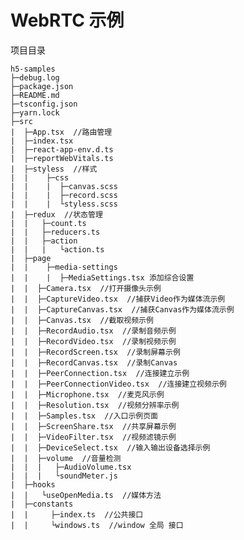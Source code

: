 # WebRTC 示例

项目目录

    h5-samples  
    ├─debug.log  
    ├─package.json  
    ├─README.md  
    ├─tsconfig.json  
    ├─yarn.lock  
    ├─src  
    |  ├─App.tsx  //路由管理
    |  ├─index.tsx  
    |  ├─react-app-env.d.ts  
    |  ├─reportWebVitals.ts  
    |  ├─styless  //样式
    |  |    ├─css  
    |  |    |  ├─canvas.scss  
    |  |    |  ├─record.scss  
    |  |    |  └styless.scss  
    |  ├─redux  //状态管理
    |  |   ├─count.ts  
    |  |   ├─reducers.ts  
    |  |   ├─action  
    |  |   |   └action.ts  
    |  ├─page  
    |  |    ├─media-settings  
    |  |    |  ├─MediaSettings.tsx 添加综合设置
    |  |  ├─Camera.tsx  //打开摄像头示例
    |  |  ├─CaptureVideo.tsx  //捕获Video作为媒体流示例
    |  |  ├─CaptureCanvas.tsx  //捕获Canvas作为媒体流示例
    |  |  ├─Canvas.tsx  //截取视频示例
    |  |  ├─RecordAudio.tsx  //录制音频示例
    |  |  ├─RecordVideo.tsx  //录制视频示例
    |  |  ├─RecordScreen.tsx  //录制屏幕示例
    |  |  ├─RecordCanvas.tsx  //录制Canvas
    |  |  ├─PeerConnection.tsx  //连接建立示例
    |  |  ├─PeerConnectionVideo.tsx  //连接建立视频示例
    |  |  ├─Microphone.tsx  //麦克风示例
    |  |  ├─Resolution.tsx  //视频分辨率示例
    |  |  ├─Samples.tsx  //入口示例页面
    |  |  ├─ScreenShare.tsx  //共享屏幕示例
    |  |  ├─VideoFilter.tsx  //视频滤镜示例
    |  |  ├─DeviceSelect.tsx  //输入输出设备选择示例
    |  |  ├─volume  //音量检测
    |  |  |   ├─AudioVolume.tsx  
    |  |  |   └soundMeter.js 
    |  ├─hooks  
    |  |   └useOpenMedia.ts  //媒体方法
    |  ├─constants  
    |  |     ├─index.ts  //公共接口
    |  |     └windows.ts  //window 全局 接口
 